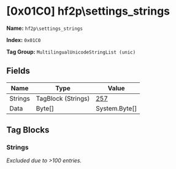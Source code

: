 # [0x01C0] hf2p\settings_strings

**Name:** ```hf2p\settings_strings```

**Index:** ```0x01C0```

**Tag Group:** ```MultilingualUnicodeStringList (unic)```

## Fields

Name	| Type	| Value
---	|---	|---	|
Strings	|TagBlock (Strings)	|[257](#strings)
Data	|Byte[]	|System.Byte[]


## Tag Blocks

### Strings

*Excluded due to >100 entries.*